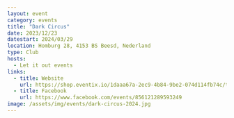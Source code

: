 ```yaml
---
layout: event
category: events
title: "Dark Circus"
date: 2023/12/23
datestart: 2024/03/29
location: Homburg 28, 4153 BS Beesd, Nederland
type: Club
hosts:
  - Let it out events
links:
  - title: Website
    url: https://shop.eventix.io/1daaa67a-2ec9-4b84-9be2-074d114fb74c/tickets
  - title: Facebook
    url: https://www.facebook.com/events/856121289593249
image: /assets/img/events/dark-circus-2024.jpg
---
```

